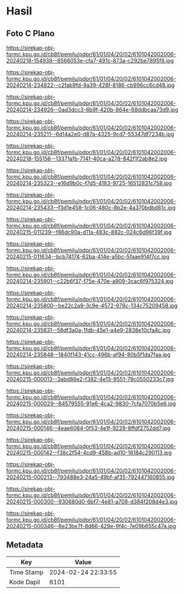 # Hasil

## Foto C Plano

https://sirekap-obj-formc.kpu.go.id/cb8f/pemilu/pdpr/61/01/04/20/02/6101042002006-20240218-154938--8566053e-cfa7-491c-873a-c292be7895f8.jpg

https://sirekap-obj-formc.kpu.go.id/cb8f/pemilu/pdpr/61/01/04/20/02/6101042002006-20240214-234822--c2fab9fd-9a39-428f-8186-cb996cc6cd48.jpg

https://sirekap-obj-formc.kpu.go.id/cb8f/pemilu/pdpr/61/01/04/20/02/6101042002006-20240214-234926--0ad3dcc3-6b9f-420b-864e-68ddbcaa73d9.jpg

https://sirekap-obj-formc.kpu.go.id/cb8f/pemilu/pdpr/61/01/04/20/02/6101042002006-20240214-235211--6d14a2e0-d87a-4325-9cd7-55347df7234b.jpg

https://sirekap-obj-formc.kpu.go.id/cb8f/pemilu/pdpr/61/01/04/20/02/6101042002006-20240218-155156--13371afb-7141-40ca-a278-842f1f2ab8e2.jpg

https://sirekap-obj-formc.kpu.go.id/cb8f/pemilu/pdpr/61/01/04/20/02/6101042002006-20240214-235323--e16d9b0c-f7d5-4183-9725-16512831c758.jpg

https://sirekap-obj-formc.kpu.go.id/cb8f/pemilu/pdpr/61/01/04/20/02/6101042002006-20240214-235433--f3d1e458-1c06-480c-8b2e-4a370bdbd81c.jpg

https://sirekap-obj-formc.kpu.go.id/cb8f/pemilu/pdpr/61/01/04/20/02/6101042002006-20240215-011239--f86dc90a-d11a-483c-882c-024c6d96f39f.jpg

https://sirekap-obj-formc.kpu.go.id/cb8f/pemilu/pdpr/61/01/04/20/02/6101042002006-20240215-011634--bcb74174-62ba-414e-a5bc-5faae914f7cc.jpg

https://sirekap-obj-formc.kpu.go.id/cb8f/pemilu/pdpr/61/01/04/20/02/6101042002006-20240214-235901--c22b6f37-f75e-470e-a909-3cac6f975324.jpg

https://sirekap-obj-formc.kpu.go.id/cb8f/pemilu/pdpr/61/01/04/20/02/6101042002006-20240214-235800--be22c2a9-3c9e-4572-978c-134c75209458.jpg

https://sirekap-obj-formc.kpu.go.id/cb8f/pemilu/pdpr/61/01/04/20/02/6101042002006-20240214-235831--58df3a0a-1fdb-45e1-a4e9-2838e10cfa4c.jpg

https://sirekap-obj-formc.kpu.go.id/cb8f/pemilu/pdpr/61/01/04/20/02/6101042002006-20240214-235848--1840f143-41cc-496b-af94-80b5f1da7faa.jpg

https://sirekap-obj-formc.kpu.go.id/cb8f/pemilu/pdpr/61/01/04/20/02/6101042002006-20240215-000013--3abd86e2-f382-4e15-9551-79c0550233c7.jpg

https://sirekap-obj-formc.kpu.go.id/cb8f/pemilu/pdpr/61/01/04/20/02/6101042002006-20240215-000029--84579555-91e6-4ca2-9830-7cfa7070b5e6.jpg

https://sirekap-obj-formc.kpu.go.id/cb8f/pemilu/pdpr/61/01/04/20/02/6101042002006-20240215-000146--4eae6084-0f53-4e1f-9228-8ffdf2752dd7.jpg

https://sirekap-obj-formc.kpu.go.id/cb8f/pemilu/pdpr/61/01/04/20/02/6101042002006-20240215-000142--f38c2f54-4cd9-458b-ad10-16184c290113.jpg

https://sirekap-obj-formc.kpu.go.id/cb8f/pemilu/pdpr/61/01/04/20/02/6101042002006-20240215-000213--793488e3-24a5-49bf-af35-792447160855.jpg

https://sirekap-obj-formc.kpu.go.id/cb8f/pemilu/pdpr/61/01/04/20/02/6101042002006-20240215-000300--930680d0-6bf7-4e81-a709-d384f208d4e3.jpg

https://sirekap-obj-formc.kpu.go.id/cb8f/pemilu/pdpr/61/01/04/20/02/6101042002006-20240215-000346--8e23be7f-8d66-429e-9f4c-7e09b655c47a.jpg


## Metadata

| Key        | Value               |
| ---------- | ------------------- |
| Time Stamp | 2024-02-24 22:33:55 |
| Kode Dapil | 6101                |



